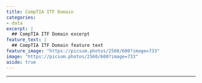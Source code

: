 ```yaml
---
title: CompTIA ITF Domain
categories:
- data
excerpt: |
  ## CompTIA ITF Domain excerpt
feature_text: |  
  ## CompTIA ITF Domain feature text
feature_image: "https://picsum.photos/2560/600?image=733"
image: "https://picsum.photos/2560/600?image=733"
aside: true
---
```




---
